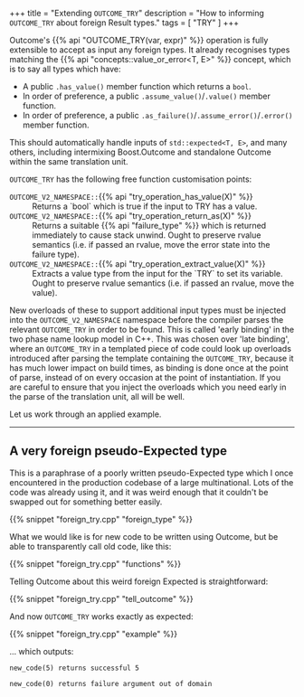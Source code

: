 +++
title = "Extending `OUTCOME_TRY`"
description = "How to informing `OUTCOME_TRY` about foreign Result types."
tags = [ "TRY" ]
+++

Outcome's {{% api "OUTCOME_TRY(var, expr)" %}} operation is fully extensible
to accept as input any foreign types.
It already recognises types matching the
{{% api "concepts::value_or_error<T, E>" %}} concept, which is to say all types which have:

- A public `.has_value()` member function which returns a `bool`.
- In order of preference, a public `.assume_value()`/`.value()` member
function.
- In order of preference, a public `.as_failure()`/`.assume_error()`/`.error()`
member function.

This should automatically handle inputs of `std::expected<T, E>`, and many others,
including intermixing Boost.Outcome and standalone Outcome within the same
translation unit.

`OUTCOME_TRY` has the following free function customisation points:

<dl>
<dt><code>OUTCOME_V2_NAMESPACE::</code>{{% api "try_operation_has_value(X)" %}}
<dd>Returns a `bool` which is true if the input to TRY has a value.
<dt><code>OUTCOME_V2_NAMESPACE::</code>{{% api "try_operation_return_as(X)" %}}
<dd>Returns a suitable {{% api "failure_type<EC, EP = void>" %}} which
is returned immediately to cause stack unwind. Ought to preserve rvalue
semantics (i.e. if passed an rvalue, move the error state into the failure
type).
<dt><code>OUTCOME_V2_NAMESPACE::</code>{{% api "try_operation_extract_value(X)" %}}
<dd>Extracts a value type from the input for the `TRY` to set its variable.
Ought to preserve rvalue semantics (i.e. if passed an rvalue, move the value).
</dl>

New overloads of these to support additional input types must be injected into
the `OUTCOME_V2_NAMESPACE` namespace before the compiler parses the relevant
`OUTCOME_TRY` in order to be found. This is called 'early binding' in the two
phase name lookup model in C++. This was chosen over 'late binding', where an
`OUTCOME_TRY` in a templated piece of code could look up overloads introduced after
parsing the template containing the `OUTCOME_TRY`, because it has much lower
impact on build times, as binding is done once at the point of parse, instead
of on every occasion at the point of instantiation. If you are careful to ensure
that you inject the overloads which you need early in the parse of the
translation unit, all will be well.

Let us work through an applied example.

---
## A very foreign pseudo-Expected type

This is a paraphrase of a poorly written pseudo-Expected type which I once
encountered in the production codebase of a large multinational. Lots
of the code was already using it, and it was weird enough that it couldn't
be swapped out for something better easily.

{{% snippet "foreign_try.cpp" "foreign_type" %}}

What we would like is for new code to be written using Outcome, but be able
to transparently call old code, like this:

{{% snippet "foreign_try.cpp" "functions" %}}

Telling Outcome about this weird foreign Expected is straightforward:

{{% snippet "foreign_try.cpp" "tell_outcome" %}}

And now `OUTCOME_TRY` works exactly as expected:

{{% snippet "foreign_try.cpp" "example" %}}

... which outputs:

```
new_code(5) returns successful 5

new_code(0) returns failure argument out of domain
```
